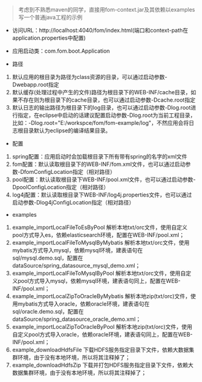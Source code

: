 > 考虑到不熟悉maven的同学，直接用fom-context.jar及其依赖以examples写一个普通java工程的示例

* 访问URL：http://localhost:4040/fom/index.html(端口和context-path在application.properties中配置)
* 应用启动类：com.fom.boot.Application

* 路径
1. 默认应用的根目录为路径为class资源的目录，可以通过启动参数-Dwebapp.root指定
2. 默认缓存(处理过程中产生的文件)路径为根目录下的WEB-INF/cache目录，如果不存在则为根目录下的cache目录，也可以通过启动参数-Dcache.root指定
3. 默认日志的输出路径为根目录下的log目录，也可以通过启动参数-Dlog.root进行指定，在eclipse中启动的话建议配置启动参数-Dlog.root为当前工程目录，比如：-Dlog.root="E:/workspce/fom/fom-example/log"，不然应用会将日志根目录默认为eclipse的编译结果目录。

* 配置
1. spring配置：应用启动时会加载根目录下所有带有spring的名字的xml文件
2. fom配置：默认读取根目录下的WEB-INF/fom.xml文件，也可以通过启动参数-DfomConfigLocation指定（相对路径）
3. pool配置：默认读取根目录下WEB-INF/pool.xml文件，也可以通过启动参数-DpoolConfigLocation指定（相对路径）
4. log4j配置：默认读取根目录下WEB-INF/log4j.properties文件，也可以通过启动参数-Dlog4jConfigLocation指定（相对路径）

* examples
1. example_importLocalFileToEsByPool        解析本地txt/orc文件，使用自定义pool方式导入es，依赖elasticsearch环境，配置在WEB-INF/pool.xml；
2. example_importLocalFileToMysqlByMybatis  解析本地txt/orc文件，使用mybatis方式导入mysql，依赖mysql环境，建表语句在sql/mysql.demo.sql，配置在dataSource/spring_datasource_mysql_demo.xml；
3. example_importLocalFileToMysqlByPool     解析本地txt/orc文件，使用自定义pool方式导入mysql，依赖mysql环境，建表语句同上，配置在WEB-INF/pool.xml；
4. example_importLocalZipToOracleByMybatis  解析本地zip(txt/orc)文件，使用mybatis方式导入oracle，依赖oracle环境，建表语句在sql/oracle.demo.sql，配置在dataSource/spring_datasource_oracle_demo.xml；
5. example_importLocalZipToOracleByPool     解析本地zip(txt/orc)文件，使用自定义pool方式导入oracle，依赖oracle环境，建表语句同上，配置在WEB-INF/pool.xml；
6. example_downloadHdfsFile     下载HDFS服务指定目录下文件，依赖大数据集群环境，由于没有本地环境，所以将其注释掉了；
7. example_downloadHdfsZip      下载并打包HDFS服务指定目录下文件，依赖大数据集群环境，由于没有本地环境，所以将其注释掉了；
